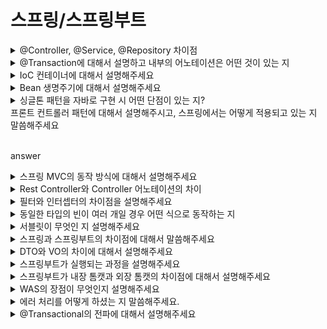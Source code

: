 # 스프링/스프링부트


<details>
  <summary>@Controller, @Service, @Repository 차이점</summary>
  </br>
  <p></p>
</details>


<details>
  <summary>@Transaction에 대해서 설명하고 내부의 어노테이션은 어떤 것이 있는 지</summary>
  </br>
  <p>answer</p>
</details>

<details>
  <summary>IoC 컨테이너에 대해서 설명해주세요</summary>
  </br>
  <p>answer</p>
</details>

<details>
  <summary>Bean 생명주기에 대해서 설명해주세요</summary>
  </br>
  <p>answer</p>
</details>

<details>
  <summary>싱글톤 패턴을 자바로 구현 시 어떤 단점이 있는 지?</summary>
  </br>
  <p>answer</p>
</details

<details>
  <summary>프론트 컨트롤러 패턴에 대해서 설명해주시고, 스프링에서는 어떻게 적용되고 있는 지 말씀해주세요</summary>
  </br>
  <p>answer</p>
</details>

<details>
  <summary>스프링 MVC의 동작 방식에 대해서 설명해주세요</summary>
  </br>
  <p>answer</p>
</details>

<details>
  <summary>Rest Controller와 Controller 어노테이션의 차이</summary>
  </br>
  <p>answer</p>
</details>

<details>
  <summary>필터와 인터셉터의 차이점을 설명해주세요</summary>
  </br>
  <p>answer</p>
</details>

<details>
  <summary>동일한 타입의 빈이 여러 개일 경우 어떤 식으로 동작하는 지</summary>
  </br>
  <p>answer</p>
</details>

<details>
  <summary>서블릿이 무엇인 지 설명해주세요</summary>
  </br>
  <p>answer</p>
</details>

<details>
  <summary>스프링과 스프링부트의 차이점에 대해서 말씀해주세요</summary>
  </br>
  <p>answer</p>
</details>

<details>
  <summary>DTO와 VO의 차이에 대해서 설명해주세요</summary>
  </br>
  <p>answer</p>
</details>


<details>
  <summary>스프링부트가 실행되는 과정을 설명해주세요</summary>
  </br>
  <p>answer</p>
</details>


<details>
  <summary>스프링부트가 내장 톰캣과 외장 톰캣의 차이점에 대해서 설명해주세요</summary>
  </br>
  <p>answer</p>
</details>


<details>
  <summary>WAS의 장점이 무엇인지 설명해주세요</summary>
  </br>
  <p>answer</p>
</details>


<details>
  <summary>에러 처리를 어떻게 하셨는 지 말씀해주세요.</summary>
  </br>
  <p>answer</p>
</details>


<details>
  <summary>@Transactional의 전파에 대해서 설명해주세요</summary>
  </br>
  <p>answer</p>
</details>

